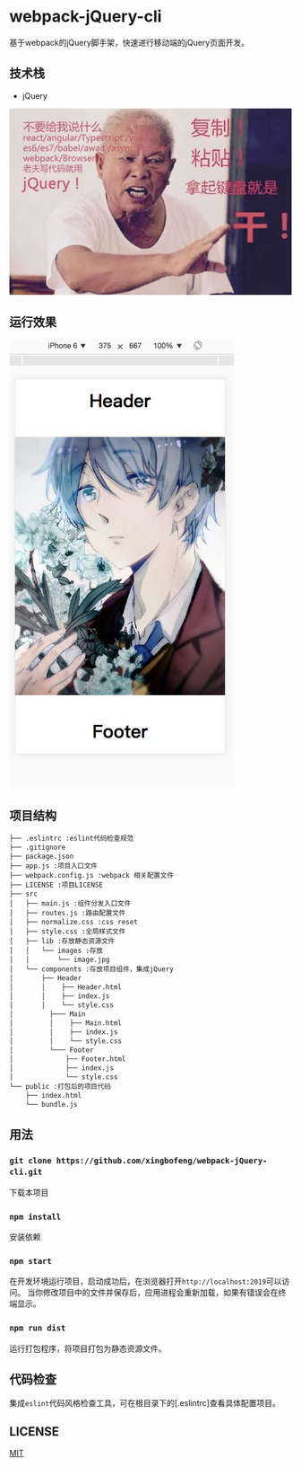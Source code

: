 # webpack-jQuery-cli
基于webpack的jQuery脚手架，快速进行移动端的jQuery页面开发。

## 技术栈

* jQuery

![image](./jQuery.jpg)

## 运行效果

![image](./show.png)

## 项目结构

```
├── .eslintrc :eslint代码检查规范
├── .gitignore
├── package.json
├── app.js :项目入口文件
├── webpack.config.js :webpack 相关配置文件
├── LICENSE :项目LICENSE
├── src
│   ├── main.js :组件分发入口文件
│   ├── routes.js :路由配置文件
│   ├── normalize.css :css reset
│   ├── style.css :全局样式文件
│   ├── lib :存放静态资源文件
│   │   └── images :存放
│   │       └── image.jpg
│   └── components :存放项目组件，集成jQuery
│       ├── Header
│       │    ├── Header.html
│       │    ├── index.js
│       │    └── style.css
│   	  ├─── Main
│   	  │    ├── Main.html
│   	  │    ├── index.js
│   	  │    └── style.css
│   	  └─── Footer
│   	      ├── Footer.html
│   	      ├── index.js
│   	      └── style.css
└── public :打包后的项目代码
    ├── index.html
    └── bundle.js
```

## 用法

### `git clone https://github.com/xingbofeng/webpack-jQuery-cli.git`

下载本项目

### `npm install`

安装依赖

### `npm start`

在开发环境运行项目，启动成功后，在浏览器打开`http://localhost:2019`可以访问。
当你修改项目中的文件并保存后，应用进程会重新加载，如果有错误会在终端显示。

### `npm run dist`

运行打包程序，将项目打包为静态资源文件。

## 代码检查

集成`eslint`代码风格检查工具，可在根目录下的[.eslintrc]查看具体配置项目。

## LICENSE
[MIT](LICENSE)
